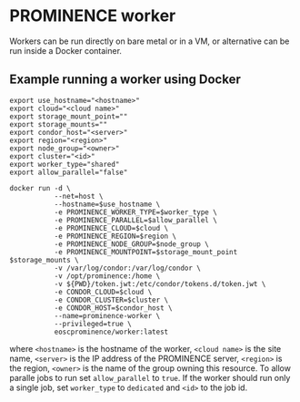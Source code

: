 # PROMINENCE worker
Workers can be run directly on bare metal or in a VM, or alternative can be run inside a Docker container.

## Example running a worker using Docker
```
export use_hostname="<hostname>"
export cloud="<cloud name>"
export storage_mount_point=""
export storage_mounts=""
export condor_host="<server>"
export region="<region>"
export node_group="<owner>"
export cluster="<id>"
export worker_type="shared"
export allow_parallel="false"

docker run -d \
           --net=host \
           --hostname=$use_hostname \
           -e PROMINENCE_WORKER_TYPE=$worker_type \
           -e PROMINENCE_PARALLEL=$allow_parallel \
           -e PROMINENCE_CLOUD=$cloud \
           -e PROMINENCE_REGION=$region \
           -e PROMINENCE_NODE_GROUP=$node_group \
           -e PROMINENCE_MOUNTPOINT=$storage_mount_point $storage_mounts \
           -v /var/log/condor:/var/log/condor \
           -v /opt/prominence:/home \
           -v ${PWD}/token.jwt:/etc/condor/tokens.d/token.jwt \
           -e CONDOR_CLOUD=$cloud \
           -e CONDOR_CLUSTER=$cluster \
           -e CONDOR_HOST=$condor_host \
           --name=prominence-worker \
           --privileged=true \
           eoscprominence/worker:latest
```           
where `<hostname>` is the hostname of the worker, `<cloud name>` is the site name, `<server>` is the IP address of the PROMINENCE server, `<region>` is the region, `<owner>` is the name of the group owning this resource. To allow paralle jobs to run set `allow_parallel` to `true`. If the worker should run only a single job, set `worker_type` to `dedicated` and `<id>` to the job id.
